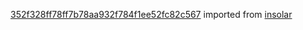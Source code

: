 [352f328ff78ff7b78aa932f784f1ee52fc82c567](https://github.com/insolar/insolar/commit/352f328ff78ff7b78aa932f784f1ee52fc82c567) imported from [insolar](https://github.com/insolar/insolar)
